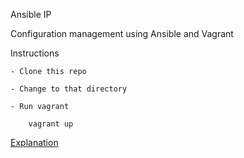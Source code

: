 Ansible IP

Configuration management using Ansible and Vagrant

Instructions

    - Clone this repo

    - Change to that directory

    - Run vagrant

        vagrant up

[Explanation](/Explanation.md)
